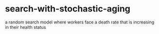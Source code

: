 # search-with-stochastic-aging
a random search model where workers face a death rate that is increasing in their health status
